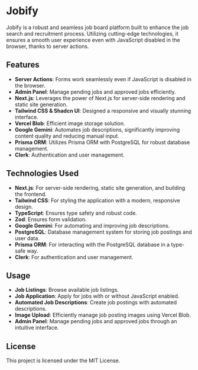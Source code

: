 # Jobify

Jobify is a robust and seamless job board platform built to enhance the job search and recruitment process. Utilizing cutting-edge technologies, it ensures a smooth user experience even with JavaScript disabled in the browser, thanks to server actions.

## Features

- **Server Actions**: Forms work seamlessly even if JavaScript is disabled in the browser.
- **Admin Panel**: Manage pending jobs and approved jobs efficiently.
- **Next.js**: Leverages the power of Next.js for server-side rendering and static site generation.
- **Tailwind CSS & Shadcn UI**: Designed a responsive and visually stunning interface.
- **Vercel Blob**: Efficient image storage solution.
- **Google Gemini**: Automates job descriptions, significantly improving content quality and reducing manual input.
- **Prisma ORM**: Utilizes Prisma ORM with PostgreSQL for robust database management.
- **Clerk**: Authentication and user management.

## Technologies Used

- **Next.js**: For server-side rendering, static site generation, and building the frontend.
- **Tailwind CSS**: For styling the application with a modern, responsive design.
- **TypeScript**: Ensures type safety and robust code.
- **Zod**: Ensures form validation.
- **Google Gemini**: For automating and improving job descriptions.
- **PostgreSQL**: Database management system for storing job postings and user data.
- **Prisma ORM**: For interacting with the PostgreSQL database in a type-safe way.
- **Clerk**: For authentication and user management.

## Usage

- **Job Listings**: Browse available job listings.
- **Job Application**: Apply for jobs with or without JavaScript enabled.
- **Automated Job Descriptions**: Create job postings with automated descriptions.
- **Image Upload**: Efficiently manage job posting images using Vercel Blob.
- **Admin Panel**: Manage pending jobs and approved jobs through an intuitive interface.

## License

This project is licensed under the MIT License.
